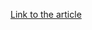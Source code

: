 [Link to the article](https://www.microsoft.com/en-us/security/blog/2024/09/26/storm-0501-ransomware-attacks-expanding-to-hybrid-cloud-environments/)
